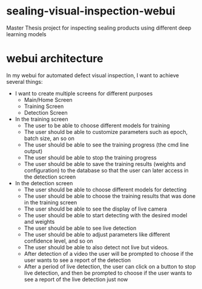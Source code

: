 # sealing-visual-inspection-webui
Master Thesis project for inspecting sealing products using different deep learning models

# webui architecture 
In my webui for automated defect visual inspection, I want to achieve several things:

- I want to create multiple screens for different purposes
    - Main/Home Screen
    - Training Screen
    - Detection Screen
- In the training screen
    - The user to be able to choose different models for training
    - The user should be able to customize parameters such as epoch, batch size, an so on
    - The user should be able to see the training progress (the cmd line output)
    - The user should be able to stop the training progress
    - The user should be able to save the training results (weights and configuration) to the database so that the user can later access in the detection screen
- In the detection screen
    - The user should be able to choose different models for detecting
    - The user should be able to choose the training results that was done in the training screen
    - The user should be able to see the display of live camera
    - The user should be able to start detecting with the desired model and weights
    - The user should be able to see live detection
    - The user should be able to adjust parameters like different confidence level, and so on
    - The user should be able to also detect not live but videos.
    - After detection of a video the user will be prompted to choose if the user wants to see a report of the detection
    - After a period of live detection, the user can click on a button to stop live detection, and then be prompted to choose if the user wants to see a report of the live detection just now
